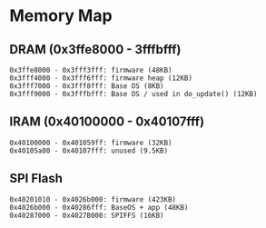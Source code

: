 Memory Map
==========

DRAM (0x3ffe8000 - 3fffbfff)
-----------------------------

```
0x3ffe8000 - 0x3fff3fff: firmware (48KB)
0x3fff4000 - 0x3fff6fff: firmware heap (12KB)
0x3fff7000 - 0x3fff8fff: Base OS (8KB)
0x3fff9000 - 0x3fffbfff: Base OS / used in do_update() (12KB)
```

IRAM (0x40100000 - 0x40107fff)
------------------------------

```
0x40100000 - 0x401059ff: firmware (32KB)
0x40105a00 - 0x40107fff: unused (9.5KB)
```

SPI Flash
---------

```
0x40201010 - 0x4026b000: firmware (423KB)
0x4026b000 - 0x40286fff: BaseOS + app (48KB)
0x40287000 - 0x4027B000: SPIFFS (16KB)
```

